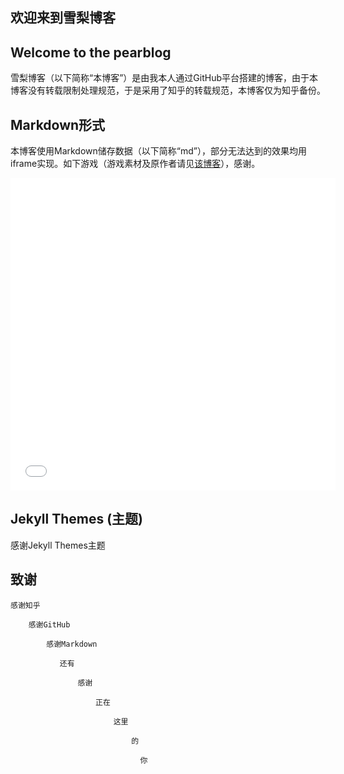 
## 欢迎来到雪梨博客
## Welcome to the pearblog

雪梨博客（以下简称“本博客”）是由我本人通过GitHub平台搭建的博客，由于本博客没有转载限制处理规范，于是采用了知乎的转载规范，本博客仅为知乎备份。

## Markdown形式

本博客使用Markdown储存数据（以下简称“md”），部分无法达到的效果均用iframe实现。如下游戏（游戏素材及原作者请见[该博客](http://www.lostdecadegames.com/how-to-make-a-simple-html5-canvas-game/)），感谢。
<iframe frameborder="no" width="520" height="500" src="/20210921/simple_canvas_game/"></iframe>

## Jekyll Themes (主题)

感谢Jekyll Themes主题

## 致谢

    感谢知乎
    
        感谢GitHub

            感谢Markdown

               还有

                   感谢

                       正在

                           这里

                               的

                                 你
<style>
#diy_right_menu {
                opacity: 0.05;
                position: fixed;
                right: 2%;
                top: 2%;
                width: 20em;
                margin-top: 1em;
                background-color: black;
                padding: 1em;
                border-radius: 0;
                transition: 0.6s ease-in-out;
                color: white;
            }
            
            #diy_right_menu:hover {
                color: white;
                right: 2%;
                top: 2%;
                border-radius: 5%;
                opacity: 1.3;
                box-shadow: 0 10px 20px rgba(0, 0, 0, 0.5);
                transition: 0.4s ease-in-out;
            }
            
            #diy_right_menu a {
                color: #f2f2f2cc;
                transition: 0.4s ease-in-out;
            }
            
            #diy_right_menu a:hover {
                font-size: larger;
                color: blue;
                background-color: bisque;
                transition: 0.4s ease-in-out;
            }
</style>
